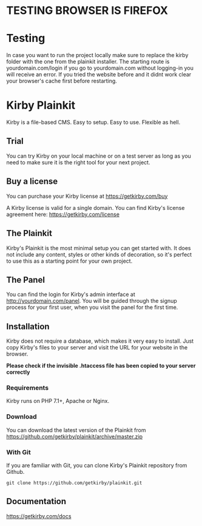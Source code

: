 # TESTING BROWSER IS FIREFOX 

# Testing
In case you want to run the project locally make sure to replace 
the kirby folder with the one from the plainkit installer.
The starting route is yourdomain.com/login
if you go to yourdomain.com without logging-in you will receive an error.
If you tried the website before and it didnt work clear your browser's cache
first before restarting.


# Kirby Plainkit

Kirby is a file-based CMS.
Easy to setup. Easy to use. Flexible as hell.

## Trial

You can try Kirby on your local machine or on a test
server as long as you need to make sure it is the right
tool for your next project.

## Buy a license

You can purchase your Kirby license at
<https://getkirby.com/buy>

A Kirby license is valid for a single domain. You can find
Kirby's license agreement here: <https://getkirby.com/license>

## The Plainkit

Kirby's Plainkit is the most minimal setup you can get started with.
It does not include any content, styles or other kinds of decoration,
so it's perfect to use this as a starting point for your own project.

## The Panel

You can find the login for Kirby's admin interface at
http://yourdomain.com/panel. You will be guided through the signup
process for your first user, when you visit the panel
for the first time.

## Installation

Kirby does not require a database, which makes it very easy to
install. Just copy Kirby's files to your server and visit the
URL for your website in the browser.

**Please check if the invisible .htaccess file has been
copied to your server correctly**

### Requirements

Kirby runs on PHP 7.1+, Apache or Nginx.

### Download

You can download the latest version of the Plainkit
from https://github.com/getkirby/plainkit/archive/master.zip

### With Git

If you are familiar with Git, you can clone Kirby's
Plainkit repository from Github.

    git clone https://github.com/getkirby/plainkit.git

## Documentation

<https://getkirby.com/docs>
